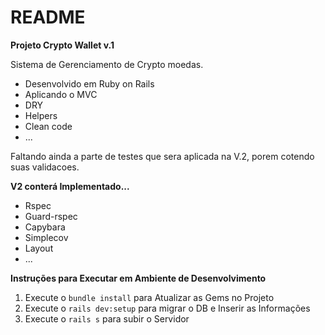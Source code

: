 # README

**Projeto Crypto Wallet v.1**

Sistema de Gerenciamento de Crypto moedas.


*  Desenvolvido em Ruby on Rails
*  Aplicando o MVC
*  DRY
*  Helpers
*  Clean code
*  ...
  

Faltando ainda a parte de testes que sera aplicada na V.2, porem cotendo suas validacoes.

**V2 conterá Implementado...**
*  Rspec
*  Guard-rspec
*  Capybara
*  Simplecov
*  Layout
*  ...
  

**Instruções para Executar em Ambiente de Desenvolvimento**

1. Execute o  `bundle install` para Atualizar as Gems no Projeto
2. Execute o `rails dev:setup` para migrar o DB e Inserir as Informações
3. Execute o `rails s` para subir o Servidor
